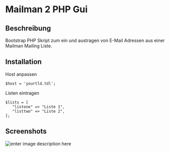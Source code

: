 Mailman 2 PHP Gui
=======

Beschreibung
------------
Bootstrap PHP Skript zum ein und austragen von E-Mail Adressen aus einer Mailman Mailing Liste.
    
Installation
------------
Host anpassen

    $host = 'yourtld.tdl'; 

Listen eintragen

    $lists = [
       "listone" => "Liste 1",
       "listtwo" => "Liste 2",
    ];

Screenshots
------------
![enter image description here](http://fs5.directupload.net/images/170130/z6kfsnmq.png)